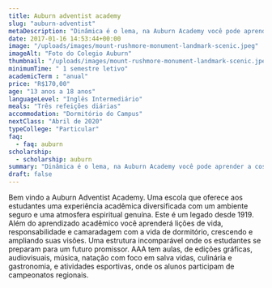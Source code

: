 ```yaml
---
title: Auburn adventist academy
slug: "auburn-adventist"
metaDescription: "Dinâmica é o lema, na Auburn Academy você pode aprender a costurar, cozinhar e até mesmo ter conhecimento de salva-vidas. Isto porque o colégio permite você canalizar sua habilidade e ser o melhor na área que você escolher. Próximo da cidade de Seattle, é perto do primeiro Starbucks do mundo, a Microsoft e onde tudo começou com a Boeing aviação."
date: 2017-01-16 14:53:44+00:00
image: "/uploads/images/mount-rushmore-monument-landmark-scenic.jpeg"
imageAlt: "Foto do Colegio Auburn"
thumbnail: "/uploads/images/mount-rushmore-monument-landmark-scenic.jpeg"
minimumTime: " 1 semestre letivo"
academicTerm : "anual"
price: "R$170,00"
age: "13 anos a 18 anos"
languageLevel: "Inglês Intermediário"
meals: "Três refeições diárias"
accommodation: "Dormitório do Campus"
nextClass: "Abril de 2020"
typeCollege: "Particular"
faq:
  - faq: auburn
scholarship:
  - scholarship: auburn
summary: "Dinâmica é o lema, na Auburn Academy você pode aprender a costurar, cozinhar e até mesmo ter conhecimento de salva-vidas. Isto porque o colégio permite você canalizar sua habilidade e ser o melhor na área que você escolher. Próximo da cidade de Seattle, é perto do primeiro Starbucks do mundo, a Microsoft e onde tudo começou com a Boeing aviação."
draft: false
---
```


Bem vindo a Auburn Adventist Academy. Uma escola que oferece aos estudantes uma experiência acadêmica diversificada com um ambiente seguro e uma atmosfera espiritual genuína. Este é um legado desde 1919. Além do aprendizado acadêmico você aprenderá lições de vida, responsabilidade e camaradagem com a vida de dormitório, crescendo e ampliando suas visões. Uma estrutura incomparável onde os estudantes se preparam para um futuro promissor.
AAA tem aulas, de edições gráficas, audiovisuais, música, natação com foco em salva vidas, culinária e gastronomia, e atividades esportivas, onde os alunos participam de campeonatos regionais.

